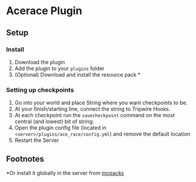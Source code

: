 # Acerace Plugin
## Setup
### Install
1. Download the plugin
2. Add the plugin to your `plugins` folder
3. (Optional) Download and install the resource pack *
### Setting up checkpoints
1. Go into your world and place String where you want checkpoints to be.<br>
2. At your finish/starting line, connect the string to Tripwire Hooks.<br>
3. At each checkpoint run the `savecheckpoint` command on the most central (and lowest) bit of string.<br>
4. Open the plugin config file (located in `<server>/plugins/ace_race/config.yml`) and remove the default location
5. Restart the Server
## Footnotes
\*Or install it globally in the server from [mcpacks](https://mc-packs.net/download/0a0de1d9209aefaa4a8b296e214389e89b5b3bbb)
